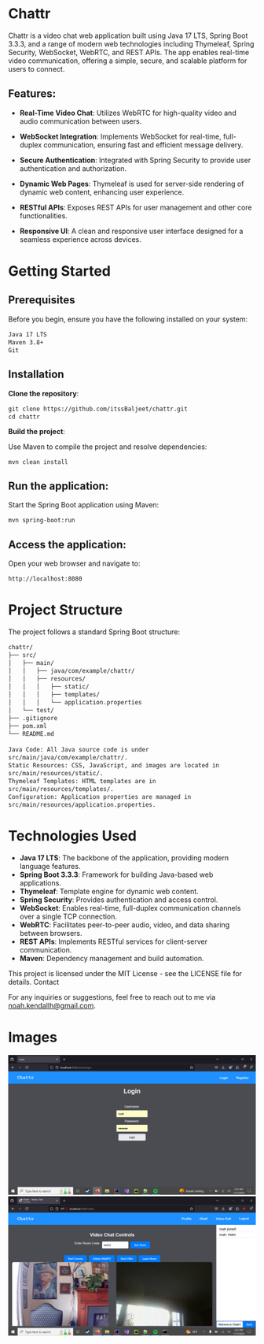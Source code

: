 # Chattr

Chattr is a video chat web application built using Java 17 LTS, Spring Boot 3.3.3, and a range of modern web technologies including Thymeleaf, Spring Security, WebSocket, WebRTC, and REST APIs. The app enables real-time video communication, offering a simple, secure, and scalable platform for users to connect.

## Features:

- **Real-Time Video Chat**: Utilizes WebRTC for high-quality video and audio communication between users.

- **WebSocket Integration**: Implements WebSocket for real-time, full-duplex communication, ensuring fast and efficient message delivery.

- **Secure Authentication**: Integrated with Spring Security to provide user authentication and authorization.

- **Dynamic Web Pages**: Thymeleaf is used for server-side rendering of dynamic web content, enhancing user experience.

- **RESTful APIs**: Exposes REST APIs for user management and other core functionalities.

- **Responsive UI**: A clean and responsive user interface designed for a seamless experience across devices.

# Getting Started
## Prerequisites

Before you begin, ensure you have the following installed on your system:

    Java 17 LTS
    Maven 3.8+
    Git

## Installation

**Clone the repository**:

    git clone https://github.com/itssBaljeet/chattr.git
    cd chattr

**Build the project**:

Use Maven to compile the project and resolve dependencies:

    mvn clean install

## Run the application:

Start the Spring Boot application using Maven:

    mvn spring-boot:run

## Access the application:

Open your web browser and navigate to:

    http://localhost:8080

# Project Structure

The project follows a standard Spring Boot structure:


    chattr/
    ├── src/
    │   ├── main/
    │   │   ├── java/com/example/chattr/
    │   │   ├── resources/
    │   │   │   ├── static/
    │   │   │   ├── templates/
    │   │   │   └── application.properties
    │   └── test/
    ├── .gitignore
    ├── pom.xml
    └── README.md

    Java Code: All Java source code is under src/main/java/com/example/chattr/.
    Static Resources: CSS, JavaScript, and images are located in src/main/resources/static/.
    Thymeleaf Templates: HTML templates are in src/main/resources/templates/.
    Configuration: Application properties are managed in src/main/resources/application.properties.

# Technologies Used

- **Java 17 LTS**: The backbone of the application, providing modern language features.
- **Spring Boot 3.3.3**: Framework for building Java-based web applications.
- **Thymeleaf**: Template engine for dynamic web content.
- **Spring Security**: Provides authentication and access control.
- **WebSocket**: Enables real-time, full-duplex communication channels over a single TCP connection.
- **WebRTC**: Facilitates peer-to-peer audio, video, and data sharing between browsers.
- **REST APIs**: Implements RESTful services for client-server communication.
- **Maven**: Dependency management and build automation.


This project is licensed under the MIT License - see the LICENSE file for details.
Contact

For any inquiries or suggestions, feel free to reach out to me via noah.kendallh@gmail.com.

# Images
![img.png](img.png)
![img_1.png](img_1.png)